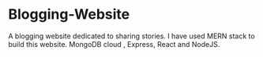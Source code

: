 # Blogging-Website
A blogging website dedicated to sharing stories.
I have used MERN stack to build this website.
MongoDB cloud , Express, React and NodeJS.
